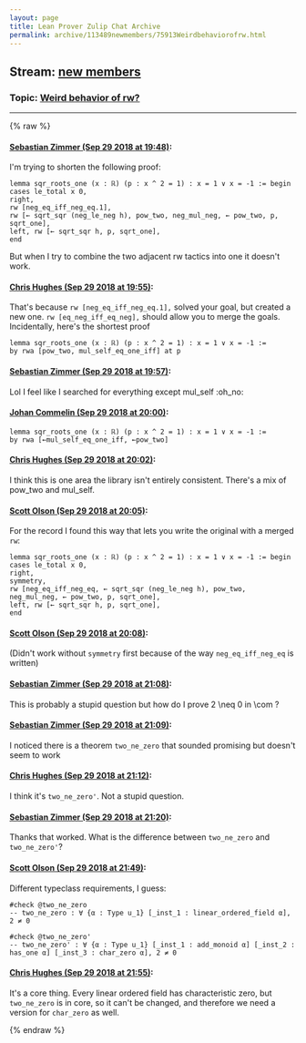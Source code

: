 ```yaml
---
layout: page
title: Lean Prover Zulip Chat Archive 
permalink: archive/113489newmembers/75913Weirdbehaviorofrw.html
---
```


## Stream: [new members](index.html)
### Topic: [Weird behavior of rw?](75913Weirdbehaviorofrw.html)

---


{% raw %}
#### [ Sebastian Zimmer (Sep 29 2018 at 19:48)](https://leanprover.zulipchat.com/#narrow/stream/113489-new%20members/topic/Weird%20behavior%20of%20rw%3F/near/134890495):
I'm trying to shorten the following proof:

```
lemma sqr_roots_one (x : ℝ) (p : x ^ 2 = 1) : x = 1 ∨ x = -1 := begin
cases le_total x 0,
right,
rw [neg_eq_iff_neg_eq.1],
rw [← sqrt_sqr (neg_le_neg h), pow_two, neg_mul_neg, ← pow_two, p, sqrt_one],
left, rw [← sqrt_sqr h, p, sqrt_one],
end
```
But when I try to combine the two adjacent rw tactics into one it doesn't work.

#### [ Chris Hughes (Sep 29 2018 at 19:55)](https://leanprover.zulipchat.com/#narrow/stream/113489-new%20members/topic/Weird%20behavior%20of%20rw%3F/near/134890652):
That's because `rw [neg_eq_iff_neg_eq.1],` solved your goal, but created a new one. `rw [eq_neg_iff_eq_neg],` should allow you to merge the goals.
Incidentally, here's the shortest proof
```lean
lemma sqr_roots_one (x : ℝ) (p : x ^ 2 = 1) : x = 1 ∨ x = -1 :=
by rwa [pow_two, mul_self_eq_one_iff] at p
```

#### [ Sebastian Zimmer (Sep 29 2018 at 19:57)](https://leanprover.zulipchat.com/#narrow/stream/113489-new%20members/topic/Weird%20behavior%20of%20rw%3F/near/134890698):
Lol I feel like I searched for everything except mul_self :oh_no:

#### [ Johan Commelin (Sep 29 2018 at 20:00)](https://leanprover.zulipchat.com/#narrow/stream/113489-new%20members/topic/Weird%20behavior%20of%20rw%3F/near/134890804):
```lean
lemma sqr_roots_one (x : ℝ) (p : x ^ 2 = 1) : x = 1 ∨ x = -1 :=
by rwa [←mul_self_eq_one_iff, ←pow_two]
```

#### [ Chris Hughes (Sep 29 2018 at 20:02)](https://leanprover.zulipchat.com/#narrow/stream/113489-new%20members/topic/Weird%20behavior%20of%20rw%3F/near/134890854):
I think this is one area the library isn't entirely consistent. There's a mix of pow_two and mul_self.

#### [ Scott Olson (Sep 29 2018 at 20:05)](https://leanprover.zulipchat.com/#narrow/stream/113489-new%20members/topic/Weird%20behavior%20of%20rw%3F/near/134890928):
For the record I found this way that lets you write the original with a merged `rw`:

```lean
lemma sqr_roots_one (x : ℝ) (p : x ^ 2 = 1) : x = 1 ∨ x = -1 := begin
cases le_total x 0,
right,
symmetry,
rw [neg_eq_iff_neg_eq, ← sqrt_sqr (neg_le_neg h), pow_two, neg_mul_neg, ← pow_two, p, sqrt_one],
left, rw [← sqrt_sqr h, p, sqrt_one],
end
```

#### [ Scott Olson (Sep 29 2018 at 20:08)](https://leanprover.zulipchat.com/#narrow/stream/113489-new%20members/topic/Weird%20behavior%20of%20rw%3F/near/134891047):
(Didn't work without `symmetry` first because of the way `neg_eq_iff_neg_eq` is written)

#### [ Sebastian Zimmer (Sep 29 2018 at 21:08)](https://leanprover.zulipchat.com/#narrow/stream/113489-new%20members/topic/Weird%20behavior%20of%20rw%3F/near/134892753):
This is probably a stupid question but how do I prove 2 \neq 0 in \com ?

#### [ Sebastian Zimmer (Sep 29 2018 at 21:09)](https://leanprover.zulipchat.com/#narrow/stream/113489-new%20members/topic/Weird%20behavior%20of%20rw%3F/near/134892763):
I noticed there is a theorem `two_ne_zero` that sounded promising but doesn't seem to work

#### [ Chris Hughes (Sep 29 2018 at 21:12)](https://leanprover.zulipchat.com/#narrow/stream/113489-new%20members/topic/Weird%20behavior%20of%20rw%3F/near/134892866):
I think it's `two_ne_zero'`. Not a stupid question.

#### [ Sebastian Zimmer (Sep 29 2018 at 21:20)](https://leanprover.zulipchat.com/#narrow/stream/113489-new%20members/topic/Weird%20behavior%20of%20rw%3F/near/134893098):
Thanks that worked. What is the difference between `two_ne_zero`  and `two_ne_zero'`?

#### [ Scott Olson (Sep 29 2018 at 21:49)](https://leanprover.zulipchat.com/#narrow/stream/113489-new%20members/topic/Weird%20behavior%20of%20rw%3F/near/134893823):
Different typeclass requirements, I guess:

```lean
#check @two_ne_zero
-- two_ne_zero : ∀ {α : Type u_1} [_inst_1 : linear_ordered_field α], 2 ≠ 0

#check @two_ne_zero'
-- two_ne_zero' : ∀ {α : Type u_1} [_inst_1 : add_monoid α] [_inst_2 : has_one α] [_inst_3 : char_zero α], 2 ≠ 0
```

#### [ Chris Hughes (Sep 29 2018 at 21:55)](https://leanprover.zulipchat.com/#narrow/stream/113489-new%20members/topic/Weird%20behavior%20of%20rw%3F/near/134893977):
It's a core thing. Every linear ordered field has characteristic zero, but `two_ne_zero` is in core, so it can't be changed, and therefore we need a version for `char_zero` as well.


{% endraw %}
